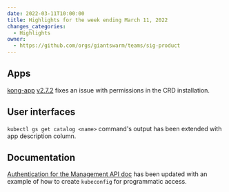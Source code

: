 ```yaml
---
date: 2022-03-11T10:00:00
title: Highlights for the week ending March 11, 2022
changes_categories:
  - Highlights
owner:
  - https://github.com/orgs/giantswarm/teams/sig-product
---
```


## Apps

[kong-app](https://github.com/giantswarm/kong-app) [v2.7.2](https://github.com/giantswarm/kong-app/blob/master/CHANGELOG.md#272---2022-03-10) fixes an issue with permissions in the CRD installation.


## User interfaces

`kubectl gs get catalog <name>` command's output has been extended with app description column.

## Documentation

[Authentication for the Management API doc](https://docs.giantswarm.io/ui-api/management-api/authentication/#remote-mc) has been updated with an example of how to create `kubeconfig` for programmatic access.
 
